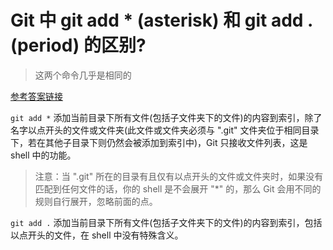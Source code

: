 # Git 中 git add * (asterisk) 和 git add . (period) 的区别?

> 这两个命令几乎是相同的

[参考答案链接](https://stackoverflow.com/questions/26042390/git-add-asterisk-vs-git-add-period/26042555#26042555)

`git add *` 添加当前目录下所有文件(包括子文件夹下的文件)的内容到索引，除了名字以点开头的文件或文件夹(此文件或文件夹必须与 ".git" 文件夹位于相同目录下，若在其他子目录下则仍然会被添加到索引中)，Git 只接收文件列表，这是 shell 中的功能。

> 注意：当 ".git" 所在的目录有且仅有以点开头的文件或文件夹时，如果没有匹配到任何文件的话，你的 shell 是不会展开 "*" 的，那么 Git 会用不同的规则自行展开，忽略前面的点。


`git add .` 添加当前目录下所有文件(包括子文件夹下的文件)的内容到索引，包括以点开头的文件，在 shell 中没有特殊含义。


